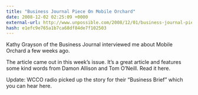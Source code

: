 ```yaml
---
title: "Business Journal Piece On Mobile Orchard"
date: 2008-12-02 02:25:09 +0000
external-url: http://www.unpossible.com/2008/12/01/business-journal-piece-on-mobile-orchard/
hash: e1efc9e765a1b7ca68df84de7f102503
---
```


Kathy Grayson of the Business Journal interviewed me about Mobile Orchard a few weeks ago.  



The article came out in this week’s issue.  It’s a great article and features some kind words from Damon Allison and Tom O’Neill.  Read it here.

Update: WCCO radio picked up the story for their “Business Brief” which you can hear here.

